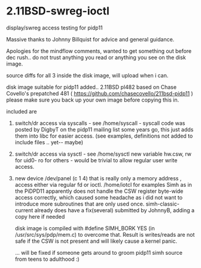 # 2.11BSD-swreg-ioctl
display/swreg access testing for pidp11

Massive thanks to Johnny Billquist for advice and general guidance.


Apologies for the mindflow comments, wanted to get something out before dec rush.. 
do not trust anything you read or anything you see on the disk image.

source diffs for all 3 inside the disk image, will upload when i can.

disk image suitable for pidp11 added.. 2.11BSD pl482 based on Chase Covello's prepatched 481 ( https://github.com/chasecovello/211bsd-pidp11 )
please make sure you back up your own image before copying this in.

included are 
1. switch/dr access via syscalls - see /home/syscall - syscall code was posted by DigbyT on the pidp11 mailing list some years go, this
   just adds them into libc for easier access. (see examples, definitions not added to include files .. yet-- maybe)

2. switch/dr access via sysctl - see /home/sysctl
   new variable hw.csw, rw for uid0- ro for others - would be trivial to allow regular user write access.
   
3. new device /dev/panel (c 1 4) that is really only a memory address , access either via regular fd or ioctl. /home/iotcl for examples
   Simh as in the PiDPD11 apparently does not handle the CSW register byte-wide access correctly, which caused some headache as i did not
   want to introduce more subroutines that are only used once.
   simh-classic-current already does have a fix(several) submitted by JohnnyB, adding a copy here if needed
   
   disk image is compiled with #define SIMH_BORK YES (in /usr/src/sys/pdp/mem.c) to overcome that.
   Result is writes/reads are not safe if the CSW is not present and will likely cause a kernel panic.

   ... will be fixed if someone gets around to groom pidp11 simh source from teens to adulthood :)

   
   
